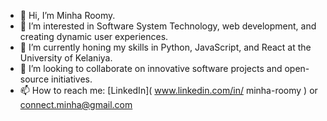 - 👋 Hi, I’m Minha Roomy.
- 👀 I’m interested in Software System Technology, web development, and creating dynamic user experiences.
- 🌱 I’m currently honing my skills in Python, JavaScript, and React at the University of Kelaniya.
- 💞️ I’m looking to collaborate on innovative software projects and open-source initiatives.
- 📫 How to reach me: [LinkedIn]( www.linkedin.com/in/
minha-roomy ) or connect.minha@gmail.com
<!---
minharoomy/minharoomy is a ✨ special ✨ repository because its `README.md` (this file) appears on your GitHub profile.
You can click the Preview link to take a look at your changes.
--->
